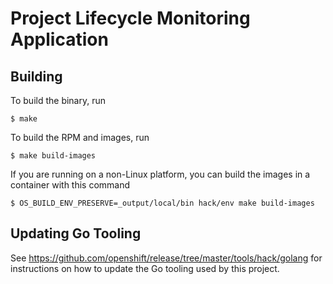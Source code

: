 Project Lifecycle Monitoring Application
============================

Building
--------

To build the binary, run

```
$ make
```

To build the RPM and images, run

```
$ make build-images
```

If you are running on a non-Linux platform, you can build the images in a
container with this command

```
$ OS_BUILD_ENV_PRESERVE=_output/local/bin hack/env make build-images
```

Updating Go Tooling
-------------------

See https://github.com/openshift/release/tree/master/tools/hack/golang for
instructions on how to update the Go tooling used by this project.
